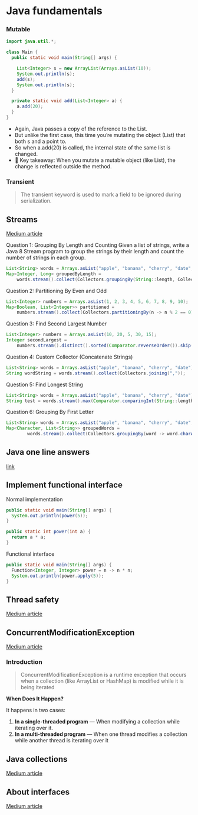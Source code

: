 # Java fundamentals

### Mutable

```java
import java.util.*;

class Main {
  public static void main(String[] args) {

    List<Integer> s = new ArrayList(Arrays.asList(10));
    System.out.println(s);
    add(s);
    System.out.println(s);
  }

  private static void add(List<Integer> a) {
    a.add(20);
  }
}
```

- Again, Java passes a copy of the reference to the List.
- But unlike the first case, this time you’re mutating the object (List) that both s and a point to.
- So when a.add(20) is called, the internal state of the same list is changed.
- 📌 Key takeaway: When you mutate a mutable object (like List), the change is reflected outside the
  method.

### Transient

> The transient keyword is used to mark a field to be ignored during serialization.

## Streams

[Medium article](https://medium.com/@gaddamnaveen192/java-8-streams-interview-questions-you-must-know-a5eea2c3e67e)

Question 1: Grouping By Length and Counting
Given a list of strings, write a Java 8 Stream program to group the strings by their length and
count the number of strings in each group.

```java
List<String> words = Arrays.asList("apple", "banana", "cherry", "date", "fig", "grape");
Map<Integer, Long> groupedByLength =
    words.stream().collect(Collectors.groupingBy(String::length, Collectors.counting()));
```

Question 2: Partitioning By Even and Odd

```java
List<Integer> numbers = Arrays.asList(1, 2, 3, 4, 5, 6, 7, 8, 9, 10);
Map<Boolean, List<Integer>> partitioned =
    numbers.stream().collect(Collectors.partitioningBy(n -> n % 2 == 0));
```

Question 3: Find Second Largest Number

```java
List<Integer> numbers = Arrays.asList(10, 20, 5, 30, 15);
Integer secondLargest =
    numbers.stream().distinct().sorted(Comparator.reverseOrder()).skip(1).findFirst().orElse(null);
```

Question 4: Custom Collector (Concatenate Strings)

```java
List<String> words = Arrays.asList("apple", "banana", "cherry", "date");
String wordString = words.stream().collect(Collectors.joining(","));
```

Question 5: Find Longest String

```java
List<String> words = Arrays.asList("apple", "banana", "cherry", "date");
String test = words.stream().max(Comparator.comparingInt(String::length)).get();
```


Question 6: Grouping By First Letter

```java
List<String> words = Arrays.asList("apple", "banana", "cherry", "date", "fig", "grape");
Map<Character, List<String>> groupedWords =
        words.stream().collect(Collectors.groupingBy(word -> word.charAt(0)));
```


## Java one line answers

[link](https://www.javaguides.net/2025/04/10-java-one-liners-that-will-make-you-loo-like-pro.html)

## Implement functional interface

Normal implementation

```java
public static void main(String[] args) {
  System.out.println(power(5));
}

public static int power(int a) {
  return a * a;
}
```

Functional interface

```java
public static void main(String[] args) {
  Function<Integer, Integer> power = n -> n * n;
  System.out.println(power.apply(5));
}
```

## Thread safety

[Medium article](https://levelup.gitconnected.com/how-to-write-thread-safe-classes-in-java-fa5a4f314004)

## ConcurrentModificationException

[Medium article](https://medium.com/@gaddamnaveen192/interviw-what-is-concurrentmodificationexception-why-it-occurs-4ddad192de9c)

### Introduction

> ConcurrentModificationException is a runtime exception that occurs when a collection (like ArrayList or HashMap) is modified while it is being iterated


**When Does It Happen?**

It happens in two cases:

1. **In a single-threaded program** — When modifying a collection while iterating over it.
2. **In a multi-threaded program** — When one thread modifies a collection while another thread is iterating over it


## Java collections

[Medium article](https://www.javaguides.net/2025/02/top-15-java-collections-and-generics.html)

## About interfaces

[Medium article](https://anushasp07.medium.com/java-8-to-17-how-interfaces-have-transformed-over-time-ed4a93771039)